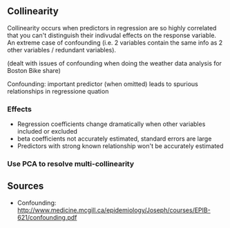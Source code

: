 ## Collinearity

Collinearity occurs when predictors in regression are so highly correlated that you can't distinguish their indivudal effects 
on the response variable. An extreme case of confounding (i.e. 2 variables contain the same info as 2 other variables / redundant variables). 

(dealt with issues of confounding when doing the weather data analysis for Boston Bike share) 

Confounding: important predictor (when omitted) leads to spurious relationships in regressione quation

### Effects 
- Regression coefficients change dramatically when other variables included or excluded
- beta coefficients not accurately estimated, standard errors are large
- Predictors with strong known relationship won't be accurately estimated 

### Use PCA to resolve multi-collinearity

## Sources
- Confounding: http://www.medicine.mcgill.ca/epidemiology/Joseph/courses/EPIB-621/confounding.pdf
